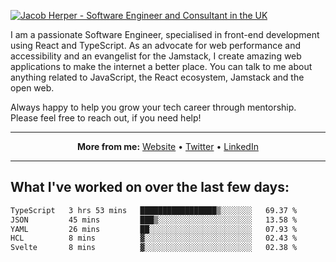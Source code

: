 [![Jacob Herper - Software Engineer and Consultant in the UK](https://res.cloudinary.com/jacobherper/image/upload/v1641506277/gh-image.png)](https://jacobherper.com/)

I am a passionate Software Engineer, specialised in front-end development using React and TypeScript. As an advocate for web performance and accessibility and an evangelist for the Jamstack, I create amazing web applications to make the internet a better place. You can talk to me about anything related to JavaScript, the React ecosystem, Jamstack and the open web.

Always happy to help you grow your tech career through mentorship. Please feel free to reach out, if you need help!

---

<p align="center">
  <strong>More from me:</strong> 
  <a href="https://jacobherper.com/">Website</a> •
  <a href="https://twitter.com/intent/follow?screen_name=jakeherp&tw_p=followbutton">Twitter</a> •
  <a href="https://www.linkedin.com/in/jacobherper/">LinkedIn</a>
</p>

---

## What I've worked on over the last few days:

<!--START_SECTION:waka-->

```txt
TypeScript   3 hrs 53 mins   █████████████████▒░░░░░░░   69.37 %
JSON         45 mins         ███▒░░░░░░░░░░░░░░░░░░░░░   13.58 %
YAML         26 mins         ██░░░░░░░░░░░░░░░░░░░░░░░   07.93 %
HCL          8 mins          ▓░░░░░░░░░░░░░░░░░░░░░░░░   02.43 %
Svelte       8 mins          ▓░░░░░░░░░░░░░░░░░░░░░░░░   02.38 %
```

<!--END_SECTION:waka-->
